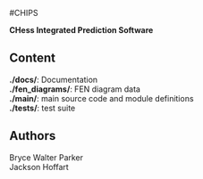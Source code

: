 #CHIPS

**CHess Integrated Prediction Software**

## Content 

**./docs/**: Documentation </br>
**./fen_diagrams/**: FEN diagram data </br>
**./main/**: main source code and module definitions </br>
**./tests/**: test suite </br>

## Authors

Bryce Walter Parker </br>
Jackson Hoffart 
